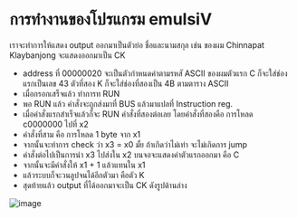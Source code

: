 # การทำงานของโปรแกรม emulsiV
เราจะทำการให้แสดง output ออกมาเป็นตัวย่อ ชื่อและนามสกุล เช่น ของผม Chinnapat Klaybanjong จะแสดงออกมาเป็น CK
- address ที่ 00000020 จะเป็นตัวกำหนดค่าตามรหสั ASCII ของผมตัวแรก C ก็จะใส่ช่องแรกเป็นเลข 43 ตัวที่สอง K ก็จะใส่ช่องที่สองเป็น 4B ตามตาราง ASCII
- เมื่อกรอกเสร็จแล้ว ทำการท RUN
- พอ RUN แล้ว คำสั่งจะถูกส่งมาที่ BUS แล้วมาแปลที่ Instruction reg.
- เมื่อคำสั่งแรกสำเร็จแล้วก็จะ RUN คำสั่งที่สองต่อเลย โดยคำสั่งที่สองคือ การโหลด c0000000 ไปที่ x2
- คำสั่งที่สาม คือ การโหลด 1 byte จาก x1 
- จากนั้นจะทำการ check ว่า x3 = x0 มั้ย ถ้าเกิดว่าไม่เท่า จะไม่เกิดการ jump
- คำสั่งต่อไปเป็นการนำ x3 ไปส่งใน x2 บนจอจะแสดงค่าตัวแรกออกมา คือ C
- จากนั้นจะมีคำสั่งให้ x1 + 1 แล้วแทนใน x1
- แล้วระบบก็จะวนลูปจนได้อีกตัวมา คือตัว K 
- สุดท้ายแล้ว output ที่ได้ออกมาจะเป็น CK ดังรูปด้านล่าง

![image](https://user-images.githubusercontent.com/98943613/160651561-d31d2c86-afae-44a7-83cc-c27e0793f537.png)
